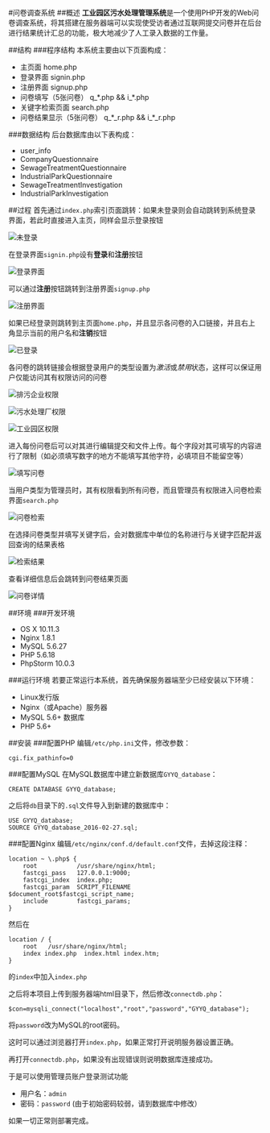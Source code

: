 #问卷调查系统
##概述
**工业园区污水处理管理系统**是一个使用PHP开发的Web问卷调查系统，将其搭建在服务器端可以实现使受访者通过互联网提交问卷并在后台进行结果统计汇总的功能，极大地减少了人工录入数据的工作量。

##结构
###程序结构
本系统主要由以下页面构成：

+ 主页面 home.php
+ 登录界面 signin.php
+ 注册界面 signup.php
+ 问卷填写（5张问卷） q\_\*.php && i\_\*.php
+ 关键字检索页面 search.php
+ 问卷结果显示（5张问卷） q\_\*\_r.php && i\_\*\_r.php

###数据结构
后台数据库由以下表构成：

+ user_info
+ CompanyQuestionnaire
+ SewageTreatmentQuestionnaire
+ IndustrialParkQuestionnaire
+ SewageTreatmentInvestigation
+ IndustrialParkInvestigation

##过程
首先通过`index.php`索引页面跳转：如果未登录则会自动跳转到系统登录界面，若此时直接进入主页，同样会显示登录按钮

![未登录](./doc/home.png)

在登录界面`signin.php`设有**登录**和**注册**按钮

![登录界面](./doc/signin.png)

可以通过**注册**按钮跳转到注册界面`signup.php`

![注册界面](./doc/signup.png)

如果已经登录则跳转到主页面`home.php`，并且显示各问卷的入口链接，并且右上角显示当前的用户名和**注销**按钮

![已登录](./doc/home'.png)

各问卷的跳转链接会根据登录用户的类型设置为*激活*或*禁用*状态，这样可以保证用户仅能访问其有权限访问的问卷

![排污企业权限](./doc/company.png)

![污水处理厂权限](./doc/sewage.png)

![工业园区权限](./doc/park.png)

进入每份问卷后可以对其进行编辑提交和文件上传。每个字段对其可填写的内容进行了限制（如必须填写数字的地方不能填写其他字符，必填项目不能留空等）

![填写问卷](./doc/survey.png)

当用户类型为管理员时，其有权限看到所有问卷，而且管理员有权限进入问卷检索界面`search.php`

![问卷检索](./doc/search.png)

在选择问卷类型并填写关键字后，会对数据库中单位的名称进行与关键字匹配并返回查询的结果表格

![检索结果](./doc/form.png)

查看详细信息后会跳转到问卷结果页面

![问卷详情](./doc/result.png)

##环境
###开发环境
+ OS X 10.11.3
+ Nginx 1.8.1
+ MySQL 5.6.27
+ PHP 5.6.18
+ PhpStorm 10.0.3

###运行环境
若要正常运行本系统，首先确保服务器端至少已经安装以下环境：

+ Linux发行版
+ Nginx（或Apache）服务器
+ MySQL 5.6+ 数据库
+ PHP 5.6+

##安装
###配置PHP
编辑`/etc/php.ini`文件，修改参数：

	cgi.fix_pathinfo=0
	
###配置MySQL
在MySQL数据库中建立新数据库`GYYQ_database`：

	CREATE DATABASE GYYQ_database;	
	
之后将`db`目录下的`.sql`文件导入到新建的数据库中：

	USE GYYQ_database;
	SOURCE GYYQ_database_2016-02-27.sql;
	
###配置Nginx
编辑`/etc/nginx/conf.d/default.conf`文件，去掉这段注释：

	location ~ \.php$ {
        root           /usr/share/nginx/html;
        fastcgi_pass   127.0.0.1:9000;
        fastcgi_index  index.php;
        fastcgi_param  SCRIPT_FILENAME   $document_root$fastcgi_script_name;
        include        fastcgi_params;
    }

然后在

	location / {
        root   /usr/share/nginx/html;
        index index.php  index.html index.htm;
    }
    
的`index`中加入`index.php`

之后将本项目上传到服务器端html目录下，然后修改`connectdb.php`：

	$con=mysqli_connect("localhost","root","password","GYYQ_database");
	
将`password`改为MySQL的root密码。

这时可以通过浏览器打开`index.php`，如果正常打开说明服务器设置正确。

再打开`connectdb.php`，如果没有出现错误则说明数据库连接成功。

于是可以使用管理员账户登录测试功能

+ 用户名：`admin`
+ 密码：`password` (由于初始密码较弱，请到数据库中修改）

如果一切正常则部署完成。